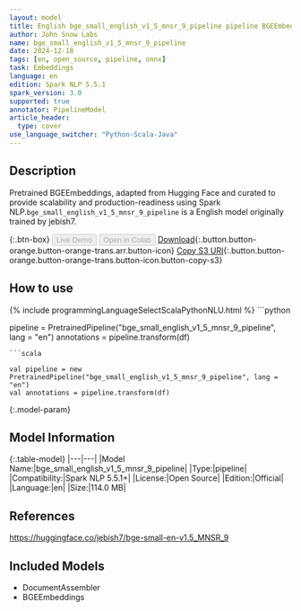 ```yaml
---
layout: model
title: English bge_small_english_v1_5_mnsr_9_pipeline pipeline BGEEmbeddings from jebish7
author: John Snow Labs
name: bge_small_english_v1_5_mnsr_9_pipeline
date: 2024-12-18
tags: [en, open_source, pipeline, onnx]
task: Embeddings
language: en
edition: Spark NLP 5.5.1
spark_version: 3.0
supported: true
annotator: PipelineModel
article_header:
  type: cover
use_language_switcher: "Python-Scala-Java"
---
```


## Description

Pretrained BGEEmbeddings, adapted from Hugging Face and curated to provide scalability and production-readiness using Spark NLP.`bge_small_english_v1_5_mnsr_9_pipeline` is a English model originally trained by jebish7.

{:.btn-box}
<button class="button button-orange" disabled>Live Demo</button>
<button class="button button-orange" disabled>Open in Colab</button>
[Download](https://s3.amazonaws.com/auxdata.johnsnowlabs.com/public/models/bge_small_english_v1_5_mnsr_9_pipeline_en_5.5.1_3.0_1734564440823.zip){:.button.button-orange.button-orange-trans.arr.button-icon}
[Copy S3 URI](s3://auxdata.johnsnowlabs.com/public/models/bge_small_english_v1_5_mnsr_9_pipeline_en_5.5.1_3.0_1734564440823.zip){:.button.button-orange.button-orange-trans.button-icon.button-copy-s3}

## How to use



<div class="tabs-box" markdown="1">
{% include programmingLanguageSelectScalaPythonNLU.html %}
```python

pipeline = PretrainedPipeline("bge_small_english_v1_5_mnsr_9_pipeline", lang = "en")
annotations =  pipeline.transform(df)   

```
```scala

val pipeline = new PretrainedPipeline("bge_small_english_v1_5_mnsr_9_pipeline", lang = "en")
val annotations = pipeline.transform(df)

```
</div>

{:.model-param}
## Model Information

{:.table-model}
|---|---|
|Model Name:|bge_small_english_v1_5_mnsr_9_pipeline|
|Type:|pipeline|
|Compatibility:|Spark NLP 5.5.1+|
|License:|Open Source|
|Edition:|Official|
|Language:|en|
|Size:|114.0 MB|

## References

https://huggingface.co/jebish7/bge-small-en-v1.5_MNSR_9

## Included Models

- DocumentAssembler
- BGEEmbeddings